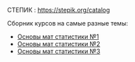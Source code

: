 

СТЕПИК : https://stepik.org/catalog

Сборник курсов на самые разные темы:

- [Основы мат статистики №1](https://stepik.org/course/76/syllabus) 
- [Основы мат статистики №2](https://stepik.org/course/524/syllabus) 
- [Основы мат статистики №3](https://stepik.org/course/2152/syllabus) 






